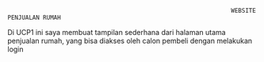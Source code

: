                                                                    WEBSITE PENJUALAN RUMAH
  Di UCP1 ini saya membuat tampilan sederhana dari halaman utama penjualan rumah, yang bisa diakses oleh calon pembeli dengan melakukan login
